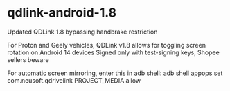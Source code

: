 # qdlink-android-1.8
Updated QDLink 1.8 bypassing handbrake restriction

For Proton and Geely vehicles, QDLink v1.8 allows for toggling screen rotation on Android 14 devices
Signed only with test-signing keys, Shopee sellers beware

For automatic screen mirroring, enter this in adb shell:
adb shell appops set com.neusoft.qdrivelink PROJECT_MEDIA allow
